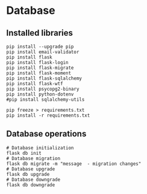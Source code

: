 # Database

## Installed libraries
```shell
pip install --upgrade pip
pip install email-validator
pip install flask
pip install flask-login
pip install flask-migrate
pip install flask-moment
pip install flask-sqlalchemy
pip install flask-wtf
pip install psycopg2-binary
pip install python-dotenv
#pip install sqlalchemy-utils
```

```shell
pip freeze > requirements.txt
pip install -r requirements.txt
```

## Database operations

```shell
# Database initialization
flask db init
# Database migration
flask db migrate -m "message  - migration changes"
# Database upgrade
flask db upgrade
# Database downgrade
flask db downgrade
```